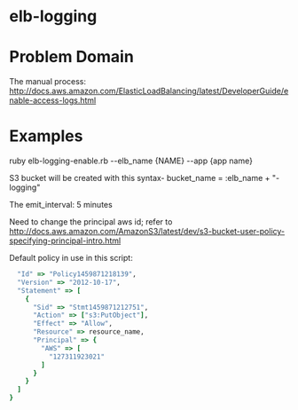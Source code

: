# elb-logging

# Problem Domain
The manual process: http://docs.aws.amazon.com/ElasticLoadBalancing/latest/DeveloperGuide/enable-access-logs.html

# Examples
ruby elb-logging-enable.rb --elb_name {NAME} --app {app name}

S3 bucket will be created with this syntax- 
bucket_name = :elb_name + "-logging"

The emit_interval: 5 minutes 

Need to change the principal aws id; refer to
http://docs.aws.amazon.com/AmazonS3/latest/dev/s3-bucket-user-policy-specifying-principal-intro.html

Default policy in use in this script:

```ruby
  "Id" => "Policy1459871218139",
  "Version" => "2012-10-17",
  "Statement" => [
    {
      "Sid" => "Stmt1459871212751",
      "Action" => ["s3:PutObject"],
      "Effect" => "Allow",
      "Resource" => resource_name,
      "Principal" => {
        "AWS" => [
          "127311923021"
        ]
      }
    }
  ]
}
